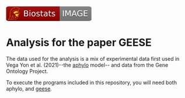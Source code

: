 [![Integrative Methods of Analysis for Genetic Epidemiology](https://raw.githubusercontent.com/USCbiostats/badges/master/tommy-image-badge.svg)](https://image.usc.edu)

# Analysis for the paper GEESE

The data used for the analysis is a mix of experimental data first used in 
Vega Yon et al. (2021)--the [aphylo](https://github.com/USCbiostats/aphylo) model--
and data from the Gene Ontology Project.

To execute the programs included in this repository, you will need both aphylo,
and [geese](https://github.com/USCbiostats/geese).

